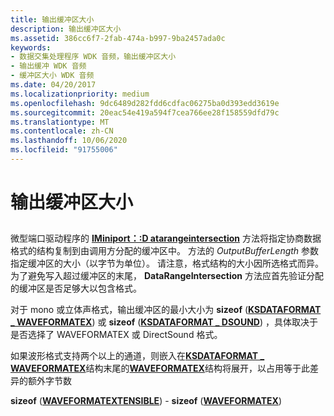```yaml
---
title: 输出缓冲区大小
description: 输出缓冲区大小
ms.assetid: 386cc6f7-2fab-474a-b997-9ba2457ada0c
keywords:
- 数据交集处理程序 WDK 音频，输出缓冲区大小
- 输出缓冲 WDK 音频
- 缓冲区大小 WDK 音频
ms.date: 04/20/2017
ms.localizationpriority: medium
ms.openlocfilehash: 9dc6489d282fdd6cdfac06275ba0d393edd3619e
ms.sourcegitcommit: 20eac54e419a594f7cea766ee28f158559dfd79c
ms.translationtype: MT
ms.contentlocale: zh-CN
ms.lasthandoff: 10/06/2020
ms.locfileid: "91755006"
---
```

# <a name="output-buffer-size"></a>输出缓冲区大小


## <span id="output_buffer_size"></span><span id="OUTPUT_BUFFER_SIZE"></span>


微型端口驱动程序的 [**IMiniport：:D atarangeintersection**](/windows-hardware/drivers/ddi/portcls/nf-portcls-iminiport-datarangeintersection) 方法将指定协商数据格式的结构复制到由调用方分配的缓冲区中。 方法的 *OutputBufferLength* 参数指定缓冲区的大小（以字节为单位）。 请注意，格式结构的大小因所选格式而异。 为了避免写入超过缓冲区的末尾， **DataRangeIntersection** 方法应首先验证分配的缓冲区是否足够大以包含格式。

对于 mono 或立体声格式，输出缓冲区的最小大小为 **sizeof** ([**KSDATAFORMAT \_ WAVEFORMATEX**](/windows-hardware/drivers/ddi/ksmedia/ns-ksmedia-ksdataformat_waveformatex)) 或 **sizeof** ([**KSDATAFORMAT \_ DSOUND**](/windows-hardware/drivers/ddi/ksmedia/ns-ksmedia-ksdataformat_dsound)) ，具体取决于是否选择了 WAVEFORMATEX 或 DirectSound 格式。

如果波形格式支持两个以上的通道，则嵌入在[**KSDATAFORMAT \_ WAVEFORMATEX**](/windows-hardware/drivers/ddi/ksmedia/ns-ksmedia-ksdataformat_waveformatex)结构末尾的[**WAVEFORMATEX**](/windows/win32/api/mmreg/ns-mmreg-waveformatex)结构将展开，以占用等于此差异的额外字节数

**sizeof** ([**WAVEFORMATEXTENSIBLE**](/windows-hardware/drivers/ddi/ksmedia/ns-ksmedia-waveformatextensible)) - **sizeof** ([**WAVEFORMATEX**](/windows/win32/api/mmreg/ns-mmreg-waveformatex)) 

 

